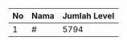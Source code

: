 | No | Nama            | Jumlah Level |
|----|-----------------|--------------|
| 1  | #    |    5794        |
